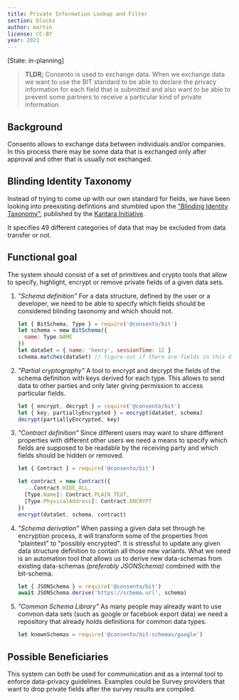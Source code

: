 ```yaml
---
title: Private Information Lookup and Filter
section: blocks
author: martin
license: CC-BY
year: 2021
---
```


[State: in-planning]

> **TLDR;** Consento is used to exchange data. When we exchange data we want to use the BIT standard
> to be able to declare the privacy information for each field that is submitted and also want to be able
> to prevent some partners to receive a particular kind of private information.

## Background

Consento allows to exchange data between individuals and/or companies. In this process there may be some
data that is exchanged only after approval and other that is usually not exchanged.

## Blinding Identity Taxonomy

Instead of trying to come up with our own standard for fields, we have been looking into preexisting defintions and
stumbled upon the ["Blinding Identity Taxonomy"](https://docs.kantarainitiative.org/Blinding-Identity-Taxonomy-Report-Version-1.0.pdf),
published by the [Kantara Initiative](https://kantarainitiative.org/).

It specifies 49 different categories of data that may be excluded from data transfer or not.

## Functional goal

The system should consist of a set of primitives and crypto tools that allow to specify, highlight, encrypt or remove private fields
of a given data sets.

1. _"Schema definition"_ For a data structure, defined by the user or a developer, we need to be able to specify which fields should be considered blinding taxonomy and which should not.
    
    ```javascript
    let { BitSchema, Type } = require('@consento/bit')
    let schema = new BitSchema({
      name: Type.NAME
    })
    let dataSet = { name: 'henry', sessionTime: 12 }
    schema.matches(dataSet) // figure out if there are fields in this data that are sensitive.
    ```
2. _"Partial cryptography"_ A tool to encrypt and decrypt the fields of the schema definition with keys derived for each type. This allows to send data to other parties and only later giving permission to access particular fields.

    ```javascript
    let { encrypt, decrypt } = require('@consento/bit')
    let { key, partiallyEncrypted } = encrypt(dataSet, schema)
    decrypt(partiallyEncrypted, key)
    ```
3. _"Contract definition"_ Since different users may want to share different properties with different other users we need a means to specify which
    fields are supposed to be readable by the receiving party and which fields should be hidden or removed.

    ```javascript
    let { Contract } = require('@consento/bit')

    let contract = new Contract({
      ...Contract.HIDE_ALL,
      [Type.Name]: Contract.PLAIN_TEXT,
      [Type.PhysicalAddress]: Contract.ENCRYPT
    })
    encrypt(dataSet, schema, contract)
    ```
4. _"Schema derivation"_ When passing a given data set through he encryption process, it will transform some of the properties from "plaintext" to 
    "possibly encrypted". It is stressful to update any given data structure definition to contain all those new variants. What we need is an 
    automation tool that allows us to derive new data-schemas from existing data-schemas _(preferably JSONSchema)_ combined with the bit-schema.

    ```javascript
    let { JSONSchema } = require('@consento/bit')
    await JSONSchema.derive('https://schema.url', schema)
    ```

5. _"Common Schema Library"_ As many people may already want to use common data sets (such as google or facebook export data) we need a repository 
    that already holds definitions for common data types.

    ```javascript
    let knownSchemas = require('@consento/bit-schemas/google')
    ```

## Possible Beneficiaries

This system can both be used for communication and as a internal tool to enforce data-privacy guidelines. Examples could be Survey providers that want to drop private fields after the survey results are compiled.